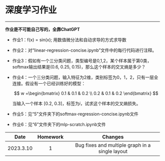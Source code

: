 # 深度学习作业

-----------------

__作业是不可能自己写的，全靠ChatGPT__

- 作业1：f(x) = sin(x); 用数值微分法和自动求导的方式求导数

- 作业2：对“linear-regression-concise.ipynb”文件中的每行代码进行注释。

- 作业3：假如有一个三分类问题，类型编号是0,1,2，某个样本属于第0类，softmax输出结果是(0.6, 0.25, 0.15)，那么这个样本的交叉熵是多少？

- 作业4：一个三分类问题，输入特征为2维，类别标签为0，1，2，只有一层全连接。假设有一个已经训练好的模型：

  $$
    w =\begin{bmatrix} 
    0.1 & 0.1 & 0.2 \\ 
    0.2 & 0.1 & 0.2 
    \end{bmatrix}
  $$

  当输入一个样本 [0.2, 0.3]，标签为$i$，试求这个样本的交叉熵损失。

- 作业5：见“5”文件夹下的softmax-regression-concise.ipynb文件
- 作业6：见“6”文件夹下的mlp-scratch.ipynb文件

|   Date    | Homework |                     Changes                     |
| :-------: | :------: | :---------------------------------------------: |
| 2023.3.10 |    1     | Bug fixes and multiple graph in a single layout |

